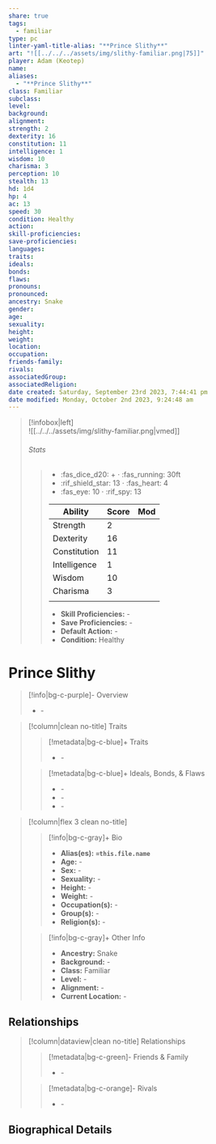 ```yaml
---
share: true
tags:
  - familiar
type: pc
linter-yaml-title-alias: "**Prince Slithy**"
art: "![[../../../assets/img/slithy-familiar.png|75]]"
player: Adam (Keotep)
name: 
aliases:
  - "**Prince Slithy**"
class: Familiar
subclass: 
level: 
background: 
alignment: 
strength: 2
dexterity: 16
constitution: 11 
intelligence: 1
wisdom: 10
charisma: 3
perception: 10 
stealth: 13
hd: 1d4
hp: 4
ac: 13
speed: 30 
condition: Healthy 
action: 
skill-proficiencies: 
save-proficiencies: 
languages: 
traits: 
ideals: 
bonds: 
flaws: 
pronouns: 
pronounced: 
ancestry: Snake
gender: 
age: 
sexuality: 
height: 
weight: 
location: 
occupation: 
friends-family: 
rivals: 
associatedGroup: 
associatedReligion:
date created: Saturday, September 23rd 2023, 7:44:41 pm
date modified: Monday, October 2nd 2023, 9:24:48 am
---
```


>[!infobox|left]  
>![[../../../assets/img/slithy-familiar.png|vmed]]
>###### Stats
>> -  :fas_dice_d20: \+ ⋅ :fas_running: 30ft
>> - :rif_shield_star: 13 ⋅ :fas_heart: 4
>> - :fas_eye: 10 ⋅ :rif_spy: 13
>>
>> | Ability      | Score                | Mod                                        |
>> |--------------|----------------------|--------------------------------------------|
>> | Strength     | 2     |      |
>> | Dexterity    | 16    |     |
>> | Constitution | 11 |  |
>> | Intelligence | 1 |  |
>> | Wisdom       | 10       |        |
>> | Charisma     | 3     |      |
>> ||||
>>  - **Skill Proficiencies:** \-
>>  - **Save Proficiencies:** \-
>>  - **Default Action:** \-
>>  -  **Condition:** Healthy

# **Prince Slithy**
>[!info|bg-c-purple]- Overview
> - \-

>[!column|clean no-title] Traits
>> [!metadata|bg-c-blue]+ Traits
>> - \-
>
>> [!metadata|bg-c-blue]+ Ideals, Bonds, & Flaws
>> -  \-
>> -  \-
>> -  \-
 
>[!column|flex 3 clean no-title]
>> [!info|bg-c-gray]+ Bio
>> - **Alias(es):** **`=this.file.name`** 
>> - **Age:**  \- 
>> - **Sex:**  \- 
>> - **Sexuality:**  \- 
>> - **Height:**  \- 
>> - **Weight:**  \- 
>> - **Occupation(s):**  \- 
>> - **Group(s):**  \- 
>> - **Religion(s):**  \- 
>
>> [!info|bg-c-gray]+ Other Info 
>> - **Ancestry:**  Snake
>> - **Background:** \-
>> - **Class:** Familiar
>> - **Level:** \-
>> - **Alignment:** \-
>> - **Current Location:**  \- 

## Relationships
>[!column|dataview|clean no-title] Relationships
>> [!metadata|bg-c-green]- Friends & Family
>> - \-
>
>> [!metadata|bg-c-orange]- Rivals
>> - \-


## Biographical Details


